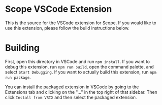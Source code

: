 # Scope VSCode Extension

This is the source for the VSCode extension for Scope. 
If you would like to use this extension, please follow the build instructions below.

# Building

First, open this directory in VSCode and run `npm install`. 
If you want to debug this extension, run `npm run build`, open the command palette, and select `Start Debugging`.
If you want to actually build this extension, run `npm run package`.

You can install the packaged extension in VSCode by going to the Extensions tab and clicking on the "..." in the top right
of that sidebar. Then click `Install from VSIX` and then select the packaged extension.